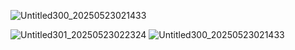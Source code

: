 ![Untitled300_20250523021433](https://github.com/user-attachments/assets/8171aa2d-23e6-471c-9e9e-bca174025f06)

![Untitled301_20250523022324](https://github.com/user-attachments/assets/3f01d6a7-df05-4a7f-8dc5-f9ced6718c64)
![Untitled300_20250523021433](https://github.com/user-attachments/assets/de2abff9-25ec-457a-9176-ff5cc32756cc)
